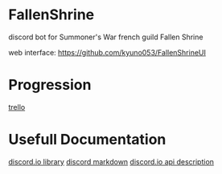 # FallenShrine
discord bot for Summoner's War french guild Fallen Shrine 

web interface: https://github.com/kyuno053/FallenShrineUI

# Progression
[trello](https://trello.com/b/zabNMs9V/fallen-shrine-bot-development)

# Usefull Documentation
[discord.io library](https://izy521.github.io/discord.io-docs/index.html)
[discord markdown](https://www.writebots.com/discord-text-formatting/)
[discord.io api description](https://izy521.gitbooks.io/discord-io/content/)
